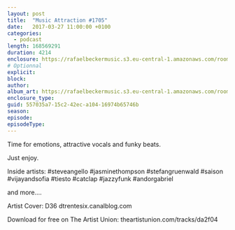 ```yaml
---
layout: post
title:  "Music Attraction #1705"
date:   2017-03-27 11:00:00 +0100
categories:
  - podcast
length: 168569291
duration: 4214
enclosure: https://rafaelbeckermusic.s3.eu-central-1.amazonaws.com/room-service/episodes/ma1705.mp3
# Optionnal
explicit: 
block: 
author: 
album_art: https://rafaelbeckermusic.s3.eu-central-1.amazonaws.com/room-service/album_art/ma1705.jpeg
enclosure_type: 
guid: 557035a7-15c2-42ec-a104-16974b65746b
season: 
episode: 
episodeType: 
---
```

Time for emotions, attractive vocals and funky beats. 

Just enjoy. 

Inside artists: #steveangello #jasminethompson #stefangruenwald #saison #vijayandsofia #tiesto #catclap #jazzyfunk #andorgabriel 

and more.... 

Artist Cover: D36 dtrentesix.canalblog.com 

Download for free on The Artist Union: theartistunion.com/tracks/da2f04